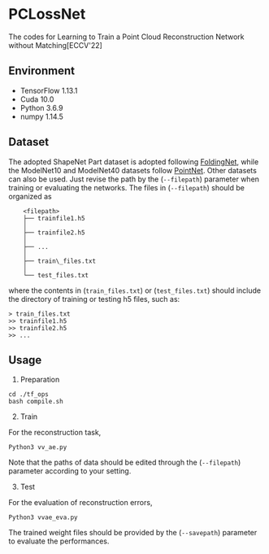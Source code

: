 # PCLossNet
The codes for Learning to Train a Point Cloud Reconstruction Network without Matching[ECCV'22]

## Environment
* TensorFlow 1.13.1
* Cuda 10.0
* Python 3.6.9
* numpy 1.14.5

## Dataset
The adopted ShapeNet Part dataset is adopted following [FoldingNet](http://www.merl.com/research/license#FoldingNet), while the ModelNet10 and ModelNet40 datasets follow [PointNet](https://github.com/charlesq34/pointnet.git). Other datasets can also be used. Just revise the path by the (`--filepath`) parameter when training or evaluating the networks.
The files in (`--filepath`) should be organized as

        <filepath>
        ├── trainfile1.h5
        │   
        ├── trainfile2.h5
        │   
        ├── ...
        │   
        ├── train\_files.txt
        │   
        └── test_files.txt

where the contents in (`train_files.txt`) or (`test_files.txt`) should include the directory of training or testing h5 files, such as:

```
> train_files.txt
>> trainfile1.h5
>> trainfile2.h5
>> ...
```


## Usage

1. Preparation

```
cd ./tf_ops
bash compile.sh
```

2. Train

For the reconstruction task,
```
Python3 vv_ae.py
```

Note that the paths of data should be edited through the (`--filepath`) parameter according to your setting.

3. Test

For the evaluation of reconstruction errors,
```
Python3 vvae_eva.py
```

The trained weight files should be provided by the (`--savepath`) parameter to evaluate the performances.
